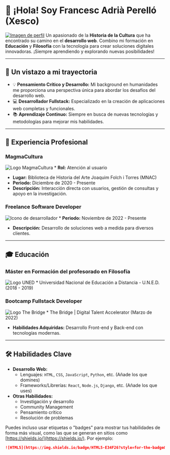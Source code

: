 # 👋 ¡Hola! Soy Francesc Adrià Perelló (Xesco)

[![Imagen de perfil](https://via.placeholder.com/150)](https://github.com/xescodes)  Un apasionado de la **Historia de la Cultura** que ha encontrado su camino en el **desarrollo web**. Combino mi formación en **Educación** y **Filosofía** con la tecnología para crear soluciones digitales innovadoras. ¡Siempre aprendiendo y explorando nuevas posibilidades!

---

## 🚀 Un vistazo a mi trayectoria

* 💡 **Pensamiento Crítico y Desarrollo:** Mi background en humanidades me proporciona una perspectiva única para abordar los desafíos del desarrollo web.
* 💻 **Desarrollador Fullstack:** Especializado en la creación de aplicaciones web completas y funcionales.
* 📚 **Aprendizaje Continuo:** Siempre en busca de nuevas tecnologías y metodologías para mejorar mis habilidades.

---

## 💼 Experiencia Profesional

### MagmaCultura
![Logo MagmaCultura](https://via.placeholder.com/80/cccccc/000000?Text=Magma) * **Rol:** Atención al usuario
* **Lugar:** Biblioteca de Historia del Arte Joaquim Folch i Torres (MNAC)
* **Periodo:** Diciembre de 2020 - Presente
* **Descripción:** Interacción directa con usuarios, gestión de consultas y apoyo en la investigación.

### Freelance Software Developer
![Icono de desarrollador](https://via.placeholder.com/80/333333/ffffff?Text=</>) * **Periodo:** Noviembre de 2022 - Presente
* **Descripción:** Desarrollo de soluciones web a medida para diversos clientes.

---

## 🎓 Educación

### Máster en Formación del profesorado en Filosofía
![Logo UNED](https://via.placeholder.com/80/eeeeee/000000?Text=UNED) * Universidad Nacional de Educación a Distancia - U.N.E.D. (2018 - 2019)

### Bootcamp Fullstack Developer
![Logo The Bridge](https://via.placeholder.com/80/000000/ffffff?Text=TB) * The Bridge | Digital Talent Accelerator (Marzo de 2022)
* **Habilidades Adquiridas:** Desarrollo Front-end y Back-end con tecnologías modernas.

---

## 🛠️ Habilidades Clave

* **Desarrollo Web:**
    * Lenguajes: `HTML`, `CSS`, `JavaScript`, `Python`, etc. (Añade los que domines)
    * Frameworks/Librerías: `React`, `Node.js`, `Django`, etc. (Añade los que uses)
* **Otras Habilidades:**
    * Investigación y desarrollo
    * Community Management
    * Pensamiento crítico
    * Resolución de problemas

Puedes incluso usar etiquetas o "badges" para mostrar tus habilidades de forma más visual, como las que se generan en sitios como [https://shields.io/](https://shields.io/). Por ejemplo:

```markdown
![HTML5](https://img.shields.io/badge/HTML5-E34F26?style=for-the-badge&logo=html5&logoColor=white) ![CSS3](https://img.shields.io/badge/CSS3-1572B6?style=for-the-badge&logo=css3&logoColor=white) ![JavaScript](https://img.shields.io/badge/JavaScript-F7DF1E?style=for-the-badge&logo=javascript&logoColor=black)
